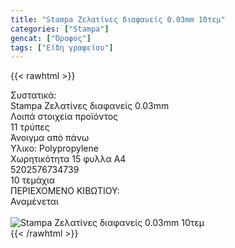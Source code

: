 ```yaml
---
title: "Stampa Ζελατίνες διαφανείς 0.03mm 10τεμ"
categories: ["Stampa"]
gencat: ["Όροφος"]
tags: ["Είδη γραφείου"]
---
```

{{< rawhtml >}}

<div class="sload699"><div class="product"><div id="sistatika">Συστατικά:</div><div class="alltext">Stampa Ζελατίνες διαφανείς 0.03mm<br></div><div id="loipa">Λοιπά στοιχεία προϊόντος</div><div class="keno"></div><div class="sdt sfwb sw100"><div class="stpin sdtc sp10 sred steee sw25 stcenter">11 τρύπες</div><div class="stpin sdtc sp10 s444 steee sw25 stcenter">Άνοιγμα από πάνω</div><div class="stpin sdtc sp10 sred steee sw25 stcenter">Υλικο: Polypropylene</div><div class="stpin sdtc sp10 s444 steee sw25 stcenter">Χωρητικότητα 15 φυλλα Α4</div></div><div class="keno"></div><style>@media only screen and (max-width:700px){.stpin{display:block;width:auto}}</style><div id="barcode"><div id="barimage1"></div><span id="bartext">5202576734739</span></div><div id="varos"><div id="temimg"></div><span id="varostext">10 τεμάχια</span></div><div id="kivotio">ΠΕΡΙΕΧΟΜΕΝΟ ΚΙΒΩΤΙΟΥ:<br>Αναμένεται</div><br><div class="pimg"><img alt="Stampa Ζελατίνες διαφανείς 0.03mm 10τεμ" title="Stampa Ζελατίνες διαφανείς 0.03mm 10τεμ" src="/media/images/stampa-zelatines-diafaneis-0.03mm-10tem.jpg"></div></div></div>
{{< /rawhtml >}}


